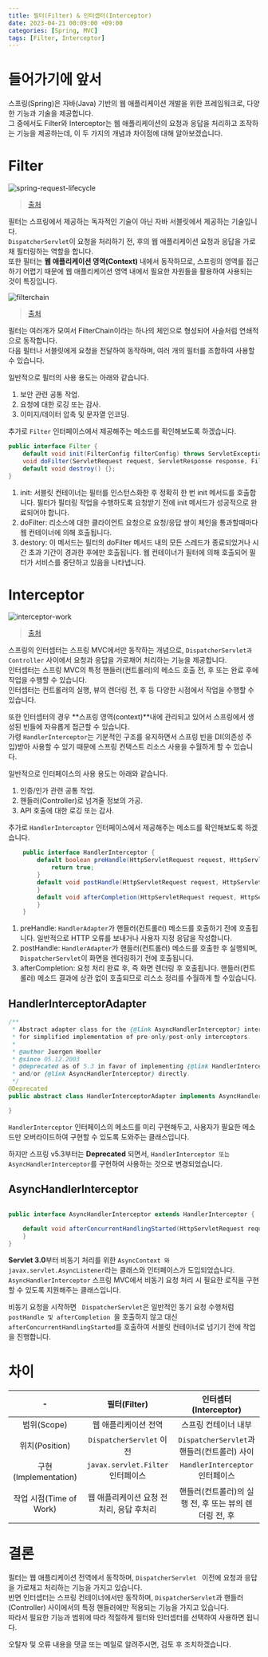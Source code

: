 ```yaml
---
title: 필터(Filter) & 인터셉터(Interceptor)
date: 2023-04-21 00:09:00 +09:00
categories: [Spring, MVC]
tags: [Filter, Interceptor]
---
```


# 들어가기에 앞서

스프링(Spring)은 자바(Java) 기반의 웹 애플리케이션 개발을 위한 프레임워크로, 다양한 기능과 기술을 제공합니다.   
그 중에서도 Filter와 Interceptor는 웹 애플리케이션의 요청과 응답을 처리하고 조작하는 기능을 제공하는데, 이 두 가지의 개념과 차이점에 대해 알아보겠습니다.

# Filter

![spring-request-lifecycle](/assets/img/spring/mvc/request-lifecycle/spring-request-lifecycle.jpg)
> [출처](https://justforchangesake.wordpress.com/2014/05/07/spring-mvc-request-life-cycle/)

필터는 스프링에서 제공하는 독자적인 기술이 아닌 자바 서블릿에서 제공하는 기술입니다.  
``` DispatcherServlet ```이 요청을 처리하기 전, 후의 웹 애플리케이션 요청과 응답을 가로채 필터링하는 역할을 합니다.  
또한 필터는  **웹 애플리케이션 영역(Context)** 내에서 동작하므로, 스프링의 영역를 접근하기 어렵기 때문에 웹 애플리케이션 영역 내에서 필요한 자원들을 활용하여 사용되는 것이 특징입니다.

![filterchain](/assets/img/spring/mvc/request-lifecycle/filterchain.png)
> [출처](https://docs.spring.io/spring-security/reference/servlet/architecture.html)

필터는 여러개가 모여서 FilterChain이라는 하나의 체인으로 형성되어 사슬처럼 연쇄적으로 동작합니다.  
다음 필터나 서블릿에게 요청을 전달하여 동작하며, 여러 개의 필터를 조합하여 사용할 수 있습니다.

일반적으로 필터의 사용 용도는 아래와 같습니다.

1. 보안 관련 공통 작업.
2. 요청에 대한 로깅 또는 감사.
3. 이미지/데이터 압축 및 문자열 인코딩.

추가로 ``` Filter ``` 인터페이스에서 제공해주는 메소드를 확인해보도록 하겠습니다.

```java 
public interface Filter {
	default void init(FilterConfig filterConfig) throws ServletException {};
	void doFilter(ServletRequest request, ServletResponse response, FilterChain chain) throws IOException, ServletException;
	default void destroy() {};
}
```  

1. init: 서블릿 컨테이너는 필터를 인스턴스화한 후 정확히 한 번 init 메서드를 호출합니다. 필터가 필터링 작업을 수행하도록 요청받기 전에 init 메서드가 성공적으로 완료되어야 합니다.
2. doFilter: 리소스에 대한 클라이언트 요청으로 요청/응답 쌍이 체인을 통과할때마다 웹 컨테이너에 의해 호출됩니다.
3. destory: 이 메서드는 필터의 doFilter 메서드 내의 모든 스레드가 종료되었거나 시간 초과 기간이 경과한 후에만 호출됩니다. 웹 컨테이너가 필터에 의해 호출되어 필터가 서비스를 중단하고 있음을
   나타냅니다.

# Interceptor

![interceptor-work](/assets/img/spring/mvc/request-lifecycle/interceptor-work.png)
> [출처](https://medium.com/geekculture/what-is-handlerinterceptor-in-spring-mvc-110681604bd7)

스프링의 인터셉터는 스프링 MVC에서만 동작하는 개념으로, ``` DispatcherServlet과 Controller ``` 사이에서 요청과 응답을 가로채어 처리하는 기능을 제공합니다.  
인터셉터는 스프링 MVC의 특정 핸들러(컨트롤러)의 메소드 호출 전, 후 또는 완료 후에 작업을 수행할 수 있습니다.   
인터셉터는 컨트롤러의 실행, 뷰의 렌더링 전, 후 등 다양한 시점에서 작업을 수행할 수 있습니다.

또한 인터셉터의 경우 **스프링 영역(context)**내에 관리되고 있어서 스프링에서 생성된 빈들에 자유롭게 접근할 수 있습니다.  
가령 ``` HandlerInterceptor ```는 기분적인 구조를 유지하면서 스프링 빈을 DI(의존성 주입)받아 사용할 수 있기 때문에 스프링 컨택스트 리소스 사용을 수월하게 할 수 있습니다.

일반적으로 인터페이스의 사용 용도는 아래와 같습니다.

1. 인증/인가 관련 공통 작업.
2. 핸들러(Controller)로 넘겨줄 정보의 가공.
3. API 호출에 대한 로깅 또는 감사.

추가로 ``` HandlerInterceptor ``` 인터페이스에서 제공해주는 메소드를 확인해보도록 하겠습니다.

```java 
    public interface HandlerInterceptor {
        default boolean preHandle(HttpServletRequest request, HttpServletResponse response, Object handler) throws Exception {
            return true;
        }
        default void postHandle(HttpServletRequest request, HttpServletResponse response, Object handler, @Nullable ModelAndView modelAndView) throws Exception {
        }
        default void afterCompletion(HttpServletRequest request, HttpServletResponse response, Object handler, @Nullable Exception ex) throws Exception {
        }
    }
```  

1. preHandle: ``` HandlerAdapter ```가 핸들러(컨트롤러) 메소드를 호출하기 전에 호출됩니다. 일반적으로 HTTP 오류를 보내거나 사용자 지정 응답을 작성합니다.
2. postHandle: ``` HandlerAdapter ```가 핸들러(컨트롤러) 메소드를 호출한 후 실행되며, ``` DispatcherServlet ```이 화면을 렌더링하기 전에 호출됩니다.
3. afterCompletion: 요청 처리 완료 후, 즉 화면 렌더링 후 호출됩니다. 핸들러(컨트롤러) 메소드 결과에 상관 없이 호출되므로 리스소 정리를 수월하게 할 수있습니다.

## HandlerInterceptorAdapter

```java 
/**
 * Abstract adapter class for the {@link AsyncHandlerInterceptor} interface,
 * for simplified implementation of pre-only/post-only interceptors.
 *
 * @author Juergen Hoeller
 * @since 05.12.2003
 * @deprecated as of 5.3 in favor of implementing {@link HandlerInterceptor}
 * and/or {@link AsyncHandlerInterceptor} directly.
 */
@Deprecated
public abstract class HandlerInterceptorAdapter implements AsyncHandlerInterceptor {

}
```   

``` HandlerInterceptor ``` 인터페이스의 메소드를 미리 구현해두고, 사용자가 필요한 메소드만 오버라이드하여 구현할 수 있도록 도와주는 클래스입니다.

하지만 스프링 v5.3부터는 **Deprecated** 되면서, ``` HandlerInterceptor 또는 AsyncHandlerInterceptor ```를 구현하여 사용하는 것으로 변경되었습니다.

## AsyncHandlerInterceptor

```java 

public interface AsyncHandlerInterceptor extends HandlerInterceptor {

	default void afterConcurrentHandlingStarted(HttpServletRequest request, HttpServletResponse response, Object handler) throws Exception {
	}
}
```   

**Servlet 3.0**부터 비동기 처리를 위한 ``` AsyncContext 와 javax.servlet.AsyncListener ```라는 클래스와 인터페이스가 도입되었습니다.  
``` AsyncHandlerInterceptor ``` 스프링 MVC에서 비동기 요청 처리 시 필요한 로직을 구현할 수 있도록 지원해주는 클래스입니다.

비동기 요청을 시작하면 ``` DispatcherServlet```은 일반적인 동기 요청 수행처럼 ```postHandle 및 afterCompletion ```을 호출하지 않고
대신 ``` afterConcurrentHandlingStarted ```를 호출하여 서블릿 컨테이너로 넘기기 전에 작업을 진행합니다.

# 차이

|          -          |            필터(Filter)            |            인터셉터(Interceptor)            |
|:-------------------:|:--------------------------------:|:---------------------------------------:|
|      범위(Scope)      |           웹 애플리케이션 전역            |               스프링 컨테이너 내부               |
|    위치(Position)     |    ```DispatcherServlet``` 이전    | ``` DispatcherServlet ```과 핸들러(컨트롤러) 사이 |
| 구현(Implementation)  | ```javax.servlet.Filter``` 인터페이스 |    ``` HandlerInterceptor ``` 인터페이스     |
| 작업 시점(Time of Work) |     웹 애플리케이션 요청 전처리, 응답 후처리      |    핸들러(컨트롤러)의 실행 전, 후 또는 뷰의 렌더링 전, 후    |    

# 결론

필터는 웹 애플리케이션 전역에서 동작하며, ```DispatcherServlet ``` 이전에 요청과 응답을 가로채고 처리하는 기능을 가지고 있습니다.  
반면 인터셉터는 스프링 컨테이너에서만 동작하며, ``` DispatcherServlet ```과 핸들러(Controller) 사이에서의 특정 핸들러에만 적용되는 기능을 가지고 있습니다.  
따라서 필요한 기능과 범위에 따라 적절하게 필터와 인터셉터를 선택하여 사용하면 됩니다.

오탈자 및 오류 내용을 댓글 또는 메일로 알려주시면, 검토 후 조치하겠습니다.  
